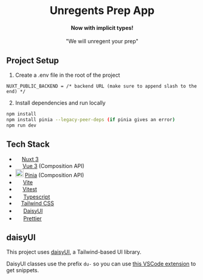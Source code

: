 <h1 align="center">Unregents Prep App</h1>
<h4 align="center">Now with implicit types!</h4>
<p align="center">"We will unregent your prep"</p>

## Project Setup

1. Create a .env file in the root of the project

```env
NUXT_PUBLIC_BACKEND = /* backend URL (make sure to append slash to the end) */
```

2. Install dependencies and run locally

```sh
npm install
npm install pinia --legacy-peer-deps (if pinia gives an error)
npm run dev
```

## Tech Stack

<ul>
    <li><img src="https://seeklogo.com/images/N/nuxt-logo-1CCC5F38FD-seeklogo.com.png?raw=true" height="13"> <a href="https://nuxt.com/docs/getting-started/introduction">Nuxt 3</a></li>
    <li><img src="https://seeklogo.com/images/V/vuejs-logo-17D586B587-seeklogo.com.png?raw=true" height="15"> <a href="https://vuejs.org/guide/introduction.html">Vue 3</a> (Composition API)</li>
    <li><img src="https://seeklogo.com/images/P/pinia-logo-51BF712FB0-seeklogo.com.png?raw=true" height="21"> <a href="https://pinia.vuejs.org/core-concepts/">Pinia</a> (Composition API)</li>
    <li><img src="https://seeklogo.com/images/V/vite-logo-BFD4283991-seeklogo.com.png?raw=true" height="16"> <a href="https://vuejs.org/guide/introduction.html">Vite</a></li>
    <li><img src="https://seeklogo.com/images/V/vitest-logo-9ADDA575A5-seeklogo.com.png?raw=true" height="15"> <a href="https://vuejs.org/guide/introduction.html">Vitest</a></li>
    <li><img src="https://upload.wikimedia.org/wikipedia/commons/thumb/4/4c/Typescript_logo_2020.svg/2048px-Typescript_logo_2020.svg.png?raw=true" height="17"> <a href="https://www.typescriptlang.org/docs/handbook/typescript-in-5-minutes.html">Typescript</a></li>
    <li><img src="https://seeklogo.com/images/T/tailwind-css-logo-5AD4175897-seeklogo.com.png?raw=true" height="11"> <a href="https://tailwindcss.com/docs/utility-first">Tailwind CSS</a></li>
    <li><img src="https://raw.githubusercontent.com/saadeghi/daisyui-images/master/images/daisyui-logo/favicon-192.png" height="17"> <a href="https://daisyui.com/components/">DaisyUI</a></li>
    <li><img src="https://seeklogo.com/images/P/prettier-logo-D5C5197E37-seeklogo.com.png?raw=true" height="17"> <a href="https://prettier.io/docs/en/install">Prettier</a></li>
</ul>

## daisyUI

This project uses [daisyUI](https://daisyui.com/components), a Tailwind-based UI library.

DaisyUI classes use the prefix `du-` so you can use [this VSCode extension](https://marketplace.visualstudio.com/items?itemName=emranweb.daisyui-snippet) to get snippets.
